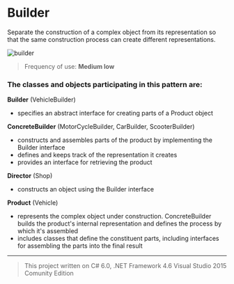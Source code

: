 # Builder

Separate the construction of a complex object from its representation so that the same construction process can create different representations.

![builder](https://cloud.githubusercontent.com/assets/24522089/24085020/e5b59490-0d0d-11e7-9722-c1401bbb7c2e.png)

> Frequency of use: **Medium low**

### The classes and objects participating in this pattern are:

**Builder**  (VehicleBuilder)
* specifies an abstract interface for creating parts of a Product object

**ConcreteBuilder**  (MotorCycleBuilder, CarBuilder, ScooterBuilder)
* constructs and assembles parts of the product by implementing the Builder interface
* defines and keeps track of the representation it creates
* provides an interface for retrieving the product

**Director**  (Shop)
* constructs an object using the Builder interface

**Product**  (Vehicle)
* represents the complex object under construction. ConcreteBuilder builds the product's internal representation and defines the process by which it's assembled
* includes classes that define the constituent parts, including interfaces for assembling the parts into the final result

----------------------------------------------------------------------------------------------------------------
> This project written on C# 6.0, .NET Framework 4.6 Visual Studio 2015 Comunity Edition
